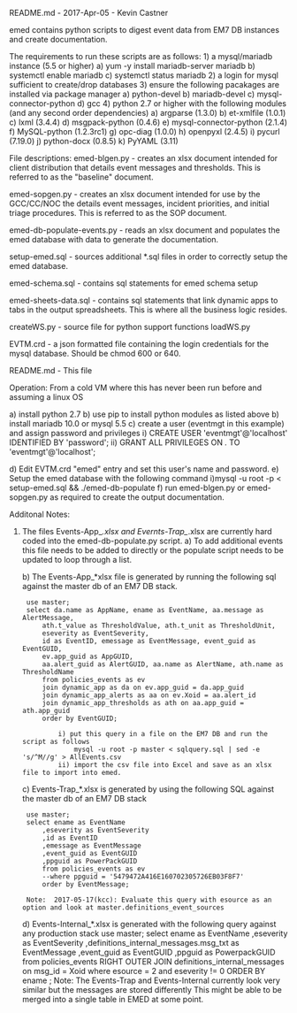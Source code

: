 README.md - 2017-Apr-05 - Kevin Castner

emed contains python scripts to digest event data from EM7 DB instances and create documentation.

The requirements to run these scripts are as follows:
	1) a mysql/mariadb instance (5.5 or higher)
		a) yum -y install mariadb-server mariadb
		b) systemctl enable mariadb
		c) systemctl status mariadb
	2) a login for mysql sufficient to create/drop databases
	3) ensure the following pacakages are installed via package manager
	    a) python-devel
		b) mariadb-devel
		c) mysql-connector-python
		d) gcc
	4) python 2.7 or higher with the following modules (and any second order dependencies)
		a) argparse (1.3.0)
		b) et-xmlfile (1.0.1)
		c) lxml (3.4.4)
		d) msgpack-python (0.4.6)
		e) mysql-connector-python (2.1.4)
		f) MySQL-python (1.2.3rc1)
		g) opc-diag (1.0.0)
		h) openpyxl (2.4.5)
		i) pycurl (7.19.0)
		j) python-docx (0.8.5)
		k) PyYAML (3.11)

File descriptions:
emed-blgen.py - creates an xlsx document intended for client distribution that details event messages and thresholds.  This is referred to as the "baseline" document.

emed-sopgen.py - creates an xlsx document intended for use by the GCC/CC/NOC the details event messages, incident priorities, and initial triage procedures.  This is referred to as the SOP document.

emed-db-populate-events.py - reads an xlsx document and populates the emed database with data to generate the documentation.

setup-emed.sql - sources additional *.sql files in order to correctly setup the emed database.

emed-schema.sql - contains sql statements for emed schema setup

emed-sheets-data.sql - contains sql statements that link dynamic apps to tabs in the output spreadsheets.  This is where all the business logic resides.

createWS.py - source file for python support functions
loadWS.py

EVTM.crd - a json formatted file containing the login credentials for the mysql database.  Should be chmod 600 or 640.

README.md - This file

Operation:
From a cold VM where this has never been run before and assuming a linux OS

a) install python 2.7
b) use pip to install python modules as listed above
b) install mariadb 10.0 or mysql 5.5
c) create a user (eventmgt in this example) and assign password and privileges
	i) CREATE USER 'eventmgt'@'localhost' IDENTIFIED BY 'password';
	ii) GRANT ALL PRIVILEGES ON *.* TO 'eventmgt'@'localhost';
	
d) Edit EVTM.crd "emed" entry and set this user's name and password.
e) Setup the emed database with the following command
	i)mysql -u root -p < setup-emed.sql && ./emed-db-populate
f) run emed-blgen.py or emed-sopgen.py as required to create the output documentation.

Additonal Notes:
1) The files Events-App_*.xlsx and Evernts-Trap_*.xlsx are currently hard coded into the emed-db-populate.py script.
	a) To add additional events this file needs to be added to directly or the populate script
       needs to be updated to loop through a list.

	b) The Events-App_*xlsx file is generated by running the following sql against the master db of an EM7 DB stack.

		use master;
		select da.name as AppName, ename as EventName, aa.message as AlertMessage,
			ath.t_value as ThresholdValue, ath.t_unit as ThresholdUnit,
			eseverity as EventSeverity,
			id as EventID, emessage as EventMessage, event_guid as EventGUID,
			ev.app_guid as AppGUID,
			aa.alert_guid as AlertGUID, aa.name as AlertName, ath.name as ThresholdName
			from policies_events as ev
			join dynamic_app as da on ev.app_guid = da.app_guid
			join dynamic_app_alerts as aa on ev.Xoid = aa.alert_id
			join dynamic_app_thresholds as ath on aa.app_guid = ath.app_guid
			order by EventGUID;

				i) put this query in a file on the EM7 DB and run the script as follows
					mysql -u root -p master < sqlquery.sql | sed -e 's/^M//g' > AllEvents.csv
				ii) import the csv file into Excel and save as an xlsx file to import into emed.

	c) Events-Trap_*.xlsx is generated by using the following SQL against the master db of an EM7 DB stack

		use master;
		select ename as EventName
			,eseverity as EventSeverity
			,id as EventID
			,emessage as EventMessage
			,event_guid as EventGUID
			,ppguid as PowerPackGUID
			from policies_events as ev
			--where ppguid = '5479472A416E160702305726EB03F8F7'
			order by EventMessage;
			
		Note:  2017-05-17(kcc): Evaluate this query with esource as an option and look at master.definitions_event_sources

	d) Events-Internal_*.xlsx is generated with the following query against any production stack
		use master;
		select ename as EventName
			,eseverity as EventSeverity
			,definitions_internal_messages.msg_txt as EventMessage
			,event_guid as EventGUID
			,ppguid as PowerpackGUID
			from policies_events
			RIGHT OUTER JOIN definitions_internal_messages on msg_id = Xoid
			where esource = 2
			and eseverity != 0
			ORDER BY ename
			;
		Note: The Events-Trap and Events-Internal currently look very similar but the messages are stored differently
		This might be able to be merged into a single table in EMED at some point.